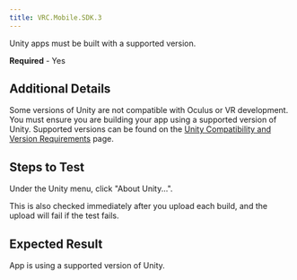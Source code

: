 ```yaml
---
title: VRC.Mobile.SDK.3
---
```


Unity apps must be built with a supported version.

**Required** - Yes

## Additional Details

Some versions of Unity are not compatible with Oculus or VR development. You must ensure you are building your app using a supported version of Unity. Supported versions can be found on the [Unity Compatibility and Version Requirements](/documentation/unity/latest/concepts/unity-req/) page. 

## Steps to Test

Under the Unity menu, click "About Unity...".

This is also checked immediately after you upload each build, and the upload will fail if the test fails.

## Expected Result

App is using a supported version of Unity.
